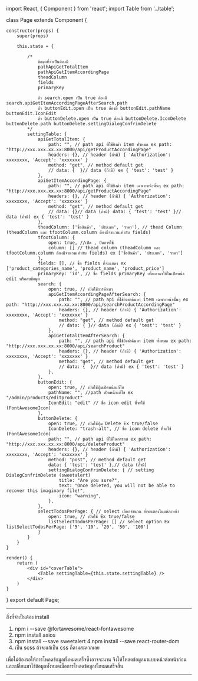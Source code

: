 import React, { Component } from 'react';
import Table from '../table';

class Page extends Component {

    constructor(props) {
        super(props)

        this.state = {

            /*
                ข้อมุลที่จำเป็นต้องมี
                pathApiGetTotalItem
                pathApiGetItemAccordingPage
                theadColumn
                fields
                primaryKey

                ถ้า search.open เป็น true ต้องมี search.apiGetItemAccordingPageAfterSearch.path
                ถ้า buttonEdit.open เป็น true ต้องมี buttonEdit.pathName buttonEdit.IconEdit
                ถ้า buttonDelete.open เป็น true ต้องมี buttonDelete.IconDelete buttonDelete.path buttonDelete.settingDialogConfrimDelete
            */
            settingTable: {
                apiGetTotalItem: {
                    path: "", // path api ที่ใช้ยิงค่า item ทั้งหมด ex path: "http://xxx.xxx.xx.xx:8000/api/getProductAccordingPage"
                    headers: {}, // header (ถ้ามี) { 'Authorization': xxxxxxxx, 'Accept': 'xxxxxxx' }
                    method: "get", // method default get
                    // data: {  }// data (ถ้ามี) ex { 'test': 'test' }
                },
                apiGetItemAccordingPage: {
                    path: "", // path api ที่ใช้ยิงค่า item เฉพาะหน้านั้นๆ ex path: "http://xxx.xxx.xx.xx:8000/api/getProductAccordingPage"
                    headers: {}, // header (ถ้ามี) { 'Authorization': xxxxxxxx, 'Accept': 'xxxxxxx' }
                    method: "get", // method default get
                    // data: {}// data (ถ้ามี) data: { 'test': 'test' }// data (ถ้ามี) ex { 'test': 'test' }
                },
                theadColumn: ['ชื่อสินค้า', 'ประเภท', 'ราคา'], // thead Column (theadColumn และ tfootColumn.column ต้องมีจำนวนเท่ากับ fields)
                tfootColumn: {
                    open: true, //เปิด , ปิดการใช้
                    column: [] // thead column (theadColumn และ tfootColumn.column ต้องมีจำนวนเท่ากับ fields) ex ['ชื่อสินค้า', 'ประเภท', 'ราคา'] 
                },
                fields: [], // ชื่อ fields ที่จะแสดง ex ['product_categories_name', 'product_name', 'product_price']
                primaryKey: 'id', // ชื่อ fields primaryKey เพื่อเอามาใช้ในเปิดหน้า edit หรือลบข้อมูล
                search: {
                    open: true, // เปิดใช้การค้นหา
                    apiGetItemAccordingPageAfterSearch: {
                        path: "", // path api ที่ใช้ยิงค่าค้นหา item เฉพาะหน้านั้นๆ ex path: "http://xxx.xxx.xx.xx:8000/api/searchProductAccordingPage"
                        headers: {}, // header (ถ้ามี) { 'Authorization': xxxxxxxx, 'Accept': 'xxxxxxx' }
                        method: "get", // method default get
                        // data: { }// data (ถ้ามี) ex { 'test': 'test' }
                    },
                    apiGetTotalItemAfterSearch: {
                        path: "", // path api ที่ใช้ยิงค่าค้นหา item ทั้งหมด ex path: "http://xxx.xxx.xx.xx:8000/api/searchProduct"
                        headers: {}, // header (ถ้ามี) { 'Authorization': xxxxxxxx, 'Accept': 'xxxxxxx' }
                        method: "get", // method default get
                        // data: {  }// data (ถ้ามี) ex { 'test': 'test' }
                    },
                },
                buttonEdit: {
                    open: true, // เปิดใช้ปุ่มเปิดหน้าแก้ไข
                    pathName: "", //path เปิดหน้าแก้ไข ex "/admin/products/editproduct"
                    IconEdit: "edit" // ชื่อ icon edit ที่จะใช้ (FontAwesomeIcon)
                },
                buttonDelete: {
                    open: true, // เปิดใช้ปุ่ม Delete Ex true/false
                    IconDelete: "trash-alt", // ชื่อ icon delete ที่จะใช้ (FontAwesomeIcon)
                    path: "", // path api ที่ใช้ในการลบ ex path: "http://xxx.xxx.xx.xx:8000/api/deleteProduct"
                    headers: {}, // header (ถ้ามี) { 'Authorization': xxxxxxxx, 'Accept': 'xxxxxxx' }
                    method: "post", // method default get
                    data: { 'test': 'test' },// data (ถ้ามี)
                    settingDialogConfrimDelete: { // setting DialogConfrimDelete (sweetalert)
                        title: "Are you sure?",
                        text: "Once deleted, you will not be able to recover this imaginary file!",
                        icon: "warning",
                    },
                },
                selectTodosPerPage: { // select เลือกจำนวน ที่จะแสดงในแต่ละหน้า
                    open: true, // เปิดใช้ Ex true/false
                    listSelectTodosPerPage: [] // select option Ex listSelectTodosPerPage: ['5', '10', '20', '50', '100']
                }
            }
        }
    }

    render() {
        return (
            <div id="coverTable">
                <Table settingTable={this.state.settingTable} />
            </div>
        )
    }
}
export default Page;






------------------------------------------------------------------------------------------------------------------------------------

สิ่งที่จำเป็นต้อง install 
1. npm i --save @fortawesome/react-fontawesome
2. npm install axios
3. npm install --save sweetalert
4.npm install --save react-router-dom
5. เป็น scss ถ้าจะแก้เป็น css ก็ตามสะดวกเลย



เพื่อไม่ต้องรอให้การโหลดข้อมูลทั้งหมดเสร็จซึ้งอาจจะนาน
จึงให้โหลดข้อมูลมาแบบหน้าต่อหน้าก่อน และเปลี่ยนมาใช้ข้อมูลทั้งหมดเมื่อการโหลดข้อมูลทั้งหมดเสร็จสิ้น

----------------------------------------------------------------------------------------
